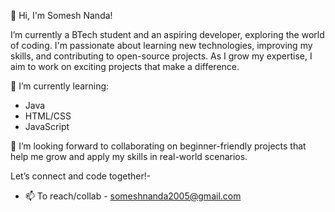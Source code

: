 👋 Hi, I'm Somesh Nanda!

I’m currently a BTech student and an aspiring developer, exploring the world of coding. I'm passionate about learning new technologies, improving my skills, and contributing to open-source projects. As I grow my expertise, I aim to work on exciting projects that make a difference.

🌱 I’m currently learning:  
- Java
- HTML/CSS  
- JavaScript

🔭 I’m looking forward to collaborating on beginner-friendly projects that help me grow and apply my skills in real-world scenarios.

Let’s connect and code together!- 
- 📫 To reach/collab - someshnanda2005@gmail.com

<!---
Somesh-Nanda/Somesh-Nanda is a ✨ special ✨ repository because its `README.md` (this file) appears on your GitHub profile.
You can click the Preview link to take a look at your changes.
--->
